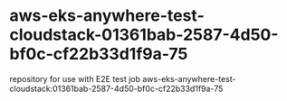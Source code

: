 # aws-eks-anywhere-test-cloudstack-01361bab-2587-4d50-bf0c-cf22b33d1f9a-75
repository for use with E2E test job aws-eks-anywhere-test-cloudstack:01361bab-2587-4d50-bf0c-cf22b33d1f9a-75
